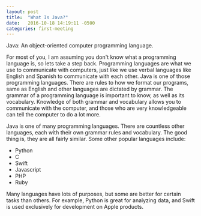 ```yaml
---
layout: post
title:  "What Is Java?"
date:   2016-10-18 14:19:11 -0500
categories: first-meeting
---
```

Java: An object-oriented computer programming language.

For most of you, I am assuming you don't know what a programming language is, so lets take a step back. Programming languages are what we use to communicate with computers, just like we use verbal languages like English and Spanish to communicate with each other. Java is one of those programming languages. There are rules to how we format our programs, same as English and other languages are dictated by grammar. The grammar of a programming language is important to know, as well as its vocabulary. Knowledge of both grammar and vocabulary allows you to communicate with the computer, and those who are very knowledgeable can tell the computer to do a lot more.

Java is one of many programming languages. There are countless other languages, each with their own grammar rules and vocabulary. The good thing is, they are all fairly similar. Some other popular languages include:
  - Python
  - C
  - Swift
  - Javascript
  - PHP
  - Ruby

Many languages have lots of purposes, but some are better for certain tasks than others. For example, Python is great for analyzing data, and Swift is used exclusively for development on Apple products.
